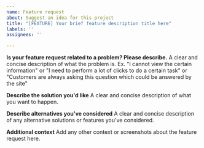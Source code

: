 ```yaml
---
name: Feature request
about: Suggest an idea for this project
title: "[FEATURE] Your brief feature description title here"
labels: ''
assignees: ''

---
```


**Is your feature request related to a problem? Please describe.**
A clear and concise description of what the problem is. Ex. "I cannot view the certain information" or "I need to perform a lot of clicks to do a certain task" or "Customers are always asking this question which could be answered by the site"

**Describe the solution you'd like**
A clear and concise description of what you want to happen.

**Describe alternatives you've considered**
A clear and concise description of any alternative solutions or features you've considered.

**Additional context**
Add any other context or screenshots about the feature request here.
